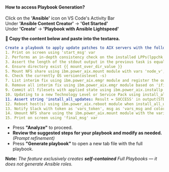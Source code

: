 #### **How to access Playbook Generation?**
Click on the **'Ansible'** icon on VS Code's Activity Bar  
Under **'Ansible Content Creator'** -> **'Get Started'**  
Under **'Create'** -> **'Playbook with Ansible Lightspeed'**

**🎯 Copy the content below and paste into the textarea.**

```yaml
Create a playbook to apply update patches to AIX servers with the following steps:
1. Print on screen using 'start_msg' var
2. Performs an in-depth consistency check on the installed LPPs(lppchk -vm3)
3. Assert the length of the stdout output in the previous task is equal to zero with a custom message 'assert_lppchk_msg' var
4. Ensure directory exist {{ mount_over_dir_value }}
5. Mount NFS share using ibm.power_aix.mount module with vars 'node_v', 'mount_dir_value' and 'mount_over_dir_value'
6. Check the currently OS version(oslevel -s)
7. List interim fix using ibm.power_aix.emgr module and register the output
8. Remove all interim fix using ibm.power_aix.emgr module based on 'ifix_label' if it found any in the previous task
9. Commit all filesets with applied state using ibm.power_aix.installp module with the commit action and install_list all
10. Updating to a new Technology Level or Service Pack using install_all_updates with device as 'target_dir', 'extend_fs', 'agree_licenses' and 'suppress_multivolume' var
11. Assert string 'install_all_updates: Result = SUCCESS' in output(STDOUT) at previous task with a custom message 'dict_update_tl_sp_msg' var
12. Reboot host(s) using ibm.power_aix.reboot module when install_all_updates_result
13. Notify Slack with token as 'vars_token', msg as 'vars_msg and color as 'vars_color' when vars_slack_token is defined
14. Umount NFS share using the ibm.power_aix.mount module with the variable 'mount_dir_value' and 'force'
15. Print on screen using 'final_msg' var
```

- Press **"Analyze"** to proceed.
- **Review the suggested steps for your playbook and modify as needed.** _(Prompt refinement)_
- Press **"Generate playbook"** to open a new tab file with the full playbook.

**Note:** _The feature exclusively creates **self-contained** Full Playbooks — it does not generate Ansible roles._